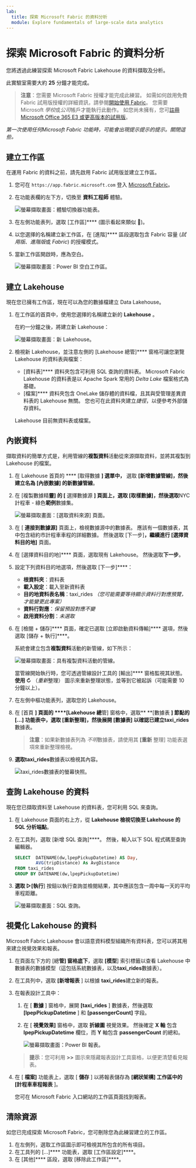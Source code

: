 ```yaml
---
lab:
  title: 探索 Microsoft Fabric 的資料分析
  module: Explore fundamentals of large-scale data analytics
---
```


# 探索 Microsoft Fabric 的資料分析

您將透過此練習探索 Microsoft Fabric Lakehouse 的資料擷取及分析。

此實驗室需要大約 **25** 分鐘才能完成。

> **注意**：您需要 Microsoft Fabric 授權才能完成此練習。 如需如何啟用免費 Fabric 試用版授權的詳細資訊，請參閱[開始使用 Fabric](https://learn.microsoft.com/fabric/get-started/fabric-trial)。 您需要 Microsoft *學校*或*公司*帳戶才能執行此動作。 如您尚未擁有，您可[註冊 Microsoft Office 365 E3 或更高版本的試用版](https://www.microsoft.com/microsoft-365/business/compare-more-office-365-for-business-plans)。

*第一次使用任何Microsoft Fabric 功能時，可能會出現提示提示的提示。關閉這些。*

## 建立工作區

在運用 Fabric 的資料之前，請先啟用 Fabric 試用版並建立工作區。

1. 您可在 `https://app.fabric.microsoft.com` 登入 [Microsoft Fabric](https://app.fabric.microsoft.com)。
1. 在功能表欄的左下方，切換至 **資料工程師** 體驗。

    ![螢幕擷取畫面：體驗切換器功能表。](./images/fabric-switcher.png)

1. 在左側功能表列，選取 [工作區]**** (圖示看起來類似 )。
1. 以您選擇的名稱建立新工作區，在 [進階]**** 區段選取包含 Fabric 容量 (*試用版*、*進階版*或 *Fabric*) 的授權模式。
1. 當新工作區開啟時，應為空白。

    ![螢幕擷取畫面：Power BI 空白工作區。](./images/new-workspace.png)

## 建立 Lakehouse

現在您已擁有工作區，現在可以為您的數據檔建立 Data Lakehouse。

1. 在工作區的首頁中，使用您選擇的名稱建立新的 **Lakehouse** 。

    在約一分鐘之後，將建立新 Lakehouse：

    ![螢幕擷取畫面：新 Lakehouse。](./images/new-lakehouse.png)

1. 檢視新 Lakehouse，並注意左側的 [Lakehouse 總管]**** 窗格可讓您瀏覽 Lakehouse 的資料表與檔案：
    - [資料表]**** 資料夾包含可利用 SQL 查詢的資料表。 Microsoft Fabric Lakehouse 的資料表是以 Apache Spark 常用的 *Delta Lake* 檔案格式為基礎。
    - [檔案]**** 資料夾包含 OneLake 儲存體的資料檔，且其與受管理差異資料表的 Lakehouse 無關。 您也可在此資料夾建立*捷徑*，以便參考外部儲存資料。

    Lakehouse 目前無資料表或檔案。

## 內嵌資料

擷取資料的簡單方式是，利用管線的**複製資料**活動從來源擷取資料，並將其複製到 Lakehouse 的檔案。

1. 在 Lakehouse 首頁的 **** [取得數據 **] 選單中，** 選取 **[新增數據管線]，然後建立名為 **[內嵌數據**] 的新數據管線**。
1. 在 [複製數據精**靈] 的 [** 選擇數據源 **] 頁面上，選取 **[取樣數據**]，然後選取**NYC計程車 - 綠色**範例**數據集。

    ![螢幕擷取畫面：[選取資料來源] 頁面。](./images/choose-data-source.png)

1. 在 [ **連接到數據源]** 頁面上，檢視數據源中的數據表。 應該有一個數據表，其中包含紐約市計程車車程的詳細數據。 然後選取 [下一步]****，繼續進行 [選擇資料目的地]**** 頁面。
1. 在 [選擇資料目的地]**** 頁面，選取現有 Lakehouse。 然後選取**下一步**。
1. 設定下列資料目的地選項，然後選取 [下一步]****：
    - **根資料夾**：資料表
    - **載入設定**：載入至新資料表
    - **目的地資料表名稱**：taxi_rides *（您可能需要等待顯示資料行對應預覽，才能變更此專案）*
    - **資料行對應**：*保留預設對應不變*
    - **啟用資料分割**：*未選取*
1. 在 [檢閱 + 儲存]**** 頁面，確定已選取 [立即啟動資料傳輸]**** 選項，然後選取 [儲存 + 執行]****。

    系統會建立包含**複製資料**活動的新管線，如下所示：

    ![螢幕擷取畫面：具有複製資料活動的管線。](./images/copy-data-pipeline.png)

    當管線開始執行時，您可透過管線設計工具的 [輸出]**** 窗格監視其狀態。 **使用 &#8635;** （*重新*整理） 圖示來重新整理狀態，並等到它被起訴（可能需要 10 分鐘以上）。

1. 在左側中樞功能表列，選取您的 Lakehouse。
1. 在 [首頁 **] 頁面的 ****[Lakehouse 總**管] 窗格中，選取** **[數據表 **] 節點的 **[...] 功能表中，選取 **[重新**整理]，然後展開 **[數據表**] 以確認**已建立taxi_rides**數據表。

    > **注意**：如果新數據表列為 *不明*數據表，請使用其 **[重新** 整理] 功能表選項來重新整理檢視。

1. **選取taxi_rides**數據表以檢視其內容。

    ![taxi_rides數據表的螢幕快照。](./images/dimProduct.png)

## 查詢 Lakehouse 的資料

現在您已擷取資料至 Lakehouse 的資料表，您可利用 SQL 來查詢。

1. 在 Lakehouse 頁面的右上方，從 **Lakehouse 檢視切換至 **Lakehouse** 的 SQL 分析端點**。

1. 在工具列，選取 [新增 SQL 查詢]****。 然後，輸入以下 SQL 程式碼至查詢編輯器。

    ```sql
    SELECT  DATENAME(dw,lpepPickupDatetime) AS Day,
            AVG(tripDistance) As AvgDistance
    FROM taxi_rides
    GROUP BY DATENAME(dw,lpepPickupDatetime)
    ```

1. **選取 &#9655;[執行**] 按鈕以執行查詢並檢閱結果，其中應該包含一周中每一天的平均車程距離。

    ![螢幕擷取畫面：SQL 查詢。](./images/sql-query.png)

## 視覺化 Lakehouse 的資料

Microsoft Fabric Lakehouse 會以語意資料模型組織所有資料表，您可以將其用來建立視覺效果和報表。

1. 在頁面左下方的 [總**管] 窗格底下**，選取 **[模型**] 索引標籤以查看 Lakehouse 中數據表的數據模型（這包括系統數據表，以及**taxi_rides**數據表）。
1. 在工具列中，選取 **[新增報表** ] 以根據 **taxi_rides**建立新的報表。
1. 在報表設計工具中：
    1. 在 [ **數據** ] 窗格中，展開 **[taxi_rides** ] 數據表，然後選取 **[lpepPickupDatetime** ] 和 **[passengerCount]** 字段。
    1. 在 [ **視覺效果]** 窗格中，選取 **折線圖** 視覺效果。 然後確定 **X 軸** 包含 **lpepPickupDatetime** 欄位，而 **Y** 軸包含 **passengerCount** 的總和。

        ![螢幕擷取畫面：Power BI 報表。](./images/fabric-report.png)

    > **提示**：您可利用 **>>** 圖示來隱藏報表設計工具窗格，以便更清楚看見報表。

1. 在 [ **檔案]** 功能表上，選取 [ **儲存** ] 以將報表儲存為 **[網狀架構] 工作區中的 [計程車車程報表** ]。

    您可在 Microsoft Fabric 入口網站的工作區頁面找到報表。

## 清除資源

如您已完成探索 Microsoft Fabric，您可刪除您為此練習建立的工作區。

1. 在左側列，選取工作區圖示即可檢視其所包含的所有項目。
2. 在工具列的 [...]**** 功能表，選取 [工作區設定]****。
3. 在 [其他]**** 區段，選取 [移除此工作區]****。
